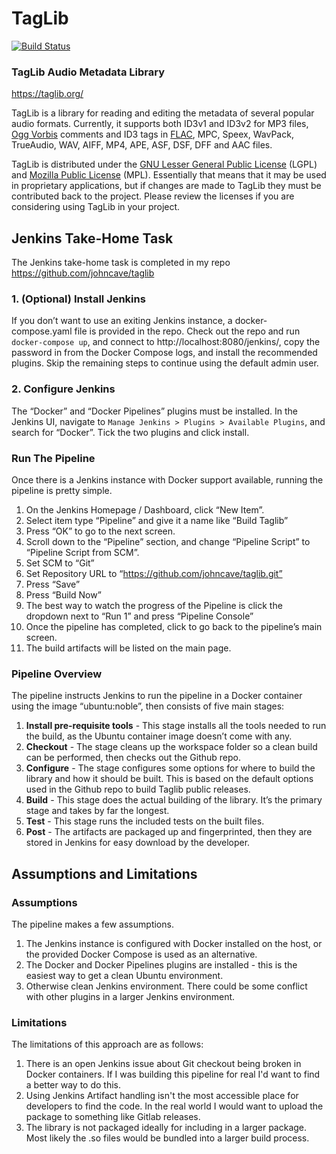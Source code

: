# TagLib

[![Build Status](../../actions/workflows/build.yml/badge.svg)](../../actions)

### TagLib Audio Metadata Library

https://taglib.org/

TagLib is a library for reading and editing the metadata of several
popular audio formats. Currently, it supports both ID3v1 and ID3v2
for MP3 files, [Ogg Vorbis][] comments and ID3 tags
in [FLAC][], MPC, Speex, WavPack, TrueAudio, WAV, AIFF, MP4, APE, ASF,
DSF, DFF and AAC files.

TagLib is distributed under the [GNU Lesser General Public License][]
(LGPL) and [Mozilla Public License][] (MPL). Essentially that means that
it may be used in proprietary applications, but if changes are made to
TagLib they must be contributed back to the project. Please review the
licenses if you are considering using TagLib in your project.

  [Ogg Vorbis]: https://xiph.org/vorbis/
  [FLAC]: https://xiph.org/flac/
  [GNU Lesser General Public License]: https://www.gnu.org/licenses/lgpl.html
  [Mozilla Public License]: https://www.mozilla.org/MPL/MPL-1.1.html

## Jenkins Take-Home Task
The Jenkins take-home task is completed in my repo https://github.com/johncave/taglib 

### 1. (Optional) Install Jenkins

If you don’t want to use an exiting Jenkins instance, a docker-compose.yaml file is provided in the repo. Check out the repo and run `docker-compose up`, and connect to http://localhost:8080/jenkins/, copy the password in from the Docker Compose logs, and install the recommended plugins. Skip the remaining steps to continue using the default admin user.

### 2. Configure Jenkins

The “Docker” and “Docker Pipelines” plugins must be installed. In the Jenkins UI, navigate to `Manage Jenkins > Plugins > Available Plugins`, and search for “Docker”. Tick the two plugins and click install. 

### Run The Pipeline

Once there is a Jenkins instance with Docker support available, running the pipeline is pretty simple. 
1.	On the Jenkins Homepage / Dashboard, click “New Item”.
2.	Select item type “Pipeline” and give it a name like “Build Taglib”
3.	Press “OK” to go to the next screen.
4.	Scroll down to the “Pipeline” section, and change “Pipeline Script” to “Pipeline Script from SCM”.
5.	Set SCM to “Git”
6.	Set Repository URL to “https://github.com/johncave/taglib.git”
7.	Press “Save”
8.	Press “Build Now”
9.	The best way to watch the progress of the Pipeline is click the dropdown next to “Run 1” and press “Pipeline Console”
10.	Once the pipeline has completed, click to go back to the pipeline’s main screen. 
11.	The build artifacts will be listed on the main page. 

### Pipeline Overview

The pipeline instructs Jenkins to run the pipeline in a Docker container using the image “ubuntu:noble”, then consists of five main stages:
1.	**Install pre-requisite tools** - This stage installs all the tools needed to run the build, as the Ubuntu container image doesn’t come with any. 
2.	**Checkout** - The stage cleans up the workspace folder so a clean build can be performed, then checks out the Github repo.
3.	**Configure** - The stage configures some options for where to build the library and how it should be built. This is based on the default options used in the Github repo to build Taglib public releases.
4.	**Build** - This stage does the actual building of the library. It’s the primary stage and takes by far the longest.
5.	**Test** - This stage runs the included tests on the built files.
6.	**Post** - The artifacts are packaged up and fingerprinted, then they are stored in Jenkins for easy download by the developer.

## Assumptions and Limitations

### Assumptions

The pipeline makes a few assumptions.
1. The Jenkins instance is configured with Docker installed on the host, or the provided Docker Compose is used as an alternative.
1. The Docker and Docker Pipelines plugins are installed - this is the easiest way to get a clean Ubuntu environment.
1. Otherwise clean Jenkins environment. There could be some conflict with other plugins in a larger Jenkins environment.

### Limitations

The limitations of this approach are as follows:
1. There is an open Jenkins issue about Git checkout being broken in Docker containers. If I was building this pipeline for real I'd want to find a better way to do this.
1. Using Jenkins Artifact handling isn't the most accessible place for developers to find the code. In the real world I would want to upload the package to something like Gitlab releases. 
1. The library is not packaged ideally for including in a larger package. Most likely the .so files would be bundled into a larger build process.